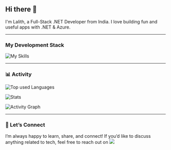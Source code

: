 ## Hi there 👋

I'm Lalith, a Full-Stack .NET Developer from India. I love building fun and useful apps with .NET & Azure.

---

### My Development Stack 

![My Skills](https://go-skill-icons.vercel.app/api/icons?i=cs,dotnet,sqlserver,postgres,mongo,azure,docker&perline=5)

---

 
### 📊 Activity

![Top used Languages](https://github-readme-stats.vercel.app/api/top-langs/?username=slalithprasad&layout=compact&theme=tokyonight)

![Stats](https://github-readme-stats.vercel.app/api?username=slalithprasad&show_icons=true&theme=tokyonight)

![Activity Graph](https://github-readme-activity-graph.vercel.app/graph?username=slalithprasad&bg_color=0d1117&color=00b4d8&line=0077b6&point=90e0ef&area=true&hide_border=true)

---

### 🤝 Let’s Connect  

I’m always happy to learn, share, and connect! If you’d like to discuss anything related to tech, feel free to reach out on [![](https://img.shields.io/badge/-LinkedIN-blue?style=flat-square&logo=linkedin&logoColor=white)](https://www.linkedin.com/in/s-lalith-prasad-4ab13b248/)
